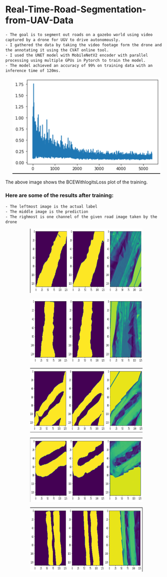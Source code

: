 # Real-Time-Road-Segmentation-from-UAV-Data
    - The goal is to segment out roads on a gazebo world using video captured by a drone for UGV to drive autonomously.  
    - I gathered the data by taking the video footage form the drone and the annotating it using the CVAT online tool. 
    - I used the UNET model with MobileNetV2 encoder with parallel processing using multiple GPUs in Pytorch to train the model.
    - The model achieved an accuracy of 99% on training data with an inference time of 120ms.

<p align="center">
  <img width="460" height="300" src="images/loss_function.png">
</p>
The above image shows the BCEWithlogitsLoss plot of the training.

### Here are some of the results after training:
    - The leftmost image is the actual label
    - The middle image is the prediction
    - The righmost is one channel of the given road image taken by the drone

<p align="center">
  <img width="350" height="200" src="images/res1.png">
</p>
<p align="center">
  <img width="350" height="200" src="images/res2.png">
</p>
<p align="center">
  <img width="350" height="200" src="images/res3.png">
</p>
<p align="center">
  <img width="350" height="200" src="images/res4.png">
</p>
<p align="center">
  <img width="350" height="200" src="images/res5.png">
</p>